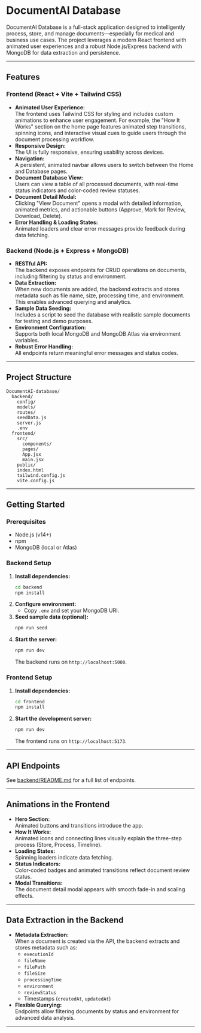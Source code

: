 # DocumentAI Database

DocumentAI Database is a full-stack application designed to intelligently process, store, and manage documents—especially for medical and business use cases. The project leverages a modern React frontend with animated user experiences and a robust Node.js/Express backend with MongoDB for data extraction and persistence.

---

## Features

### Frontend (React + Vite + Tailwind CSS)

- **Animated User Experience:**  
  The frontend uses Tailwind CSS for styling and includes custom animations to enhance user engagement. For example, the "How It Works" section on the home page features animated step transitions, spinning icons, and interactive visual cues to guide users through the document processing workflow.
- **Responsive Design:**  
  The UI is fully responsive, ensuring usability across devices.
- **Navigation:**  
  A persistent, animated navbar allows users to switch between the Home and Database pages.
- **Document Database View:**  
  Users can view a table of all processed documents, with real-time status indicators and color-coded review statuses.
- **Document Detail Modal:**  
  Clicking "View Document" opens a modal with detailed information, animated metrics, and actionable buttons (Approve, Mark for Review, Download, Delete).
- **Error Handling & Loading States:**  
  Animated loaders and clear error messages provide feedback during data fetching.

### Backend (Node.js + Express + MongoDB)

- **RESTful API:**  
  The backend exposes endpoints for CRUD operations on documents, including filtering by status and environment.
- **Data Extraction:**  
  When new documents are added, the backend extracts and stores metadata such as file name, size, processing time, and environment. This enables advanced querying and analytics.
- **Sample Data Seeding:**  
  Includes a script to seed the database with realistic sample documents for testing and demo purposes.
- **Environment Configuration:**  
  Supports both local MongoDB and MongoDB Atlas via environment variables.
- **Robust Error Handling:**  
  All endpoints return meaningful error messages and status codes.

---

## Project Structure

```
DocumentAI-database/
  backend/
    config/
    models/
    routes/
    seedData.js
    server.js
    .env
  frontend/
    src/
      components/
      pages/
      App.jsx
      main.jsx
    public/
    index.html
    tailwind.config.js
    vite.config.js
```

---

## Getting Started

### Prerequisites

- Node.js (v14+)
- npm
- MongoDB (local or Atlas)

### Backend Setup

1. **Install dependencies:**
   ```bash
   cd backend
   npm install
   ```
2. **Configure environment:**
   - Copy `.env` and set your MongoDB URI.
3. **Seed sample data (optional):**
   ```bash
   npm run seed
   ```
4. **Start the server:**
   ```bash
   npm run dev
   ```
   The backend runs on `http://localhost:5000`.

### Frontend Setup

1. **Install dependencies:**
   ```bash
   cd frontend
   npm install
   ```
2. **Start the development server:**
   ```bash
   npm run dev
   ```
   The frontend runs on `http://localhost:5173`.

---

## API Endpoints

See [backend/README.md](backend/README.md) for a full list of endpoints.

---

## Animations in the Frontend

- **Hero Section:**  
  Animated buttons and transitions introduce the app.
- **How It Works:**  
  Animated icons and connecting lines visually explain the three-step process (Store, Process, Timeline).
- **Loading States:**  
  Spinning loaders indicate data fetching.
- **Status Indicators:**  
  Color-coded badges and animated transitions reflect document review status.
- **Modal Transitions:**  
  The document detail modal appears with smooth fade-in and scaling effects.

---

## Data Extraction in the Backend

- **Metadata Extraction:**  
  When a document is created via the API, the backend extracts and stores metadata such as:
  - `executionId`
  - `fileName`
  - `filePath`
  - `fileSize`
  - `processingTime`
  - `environment`
  - `reviewStatus`
  - Timestamps (`createdAt`, `updatedAt`)
- **Flexible Querying:**  
  Endpoints allow filtering documents by status and environment for advanced data analysis.

---